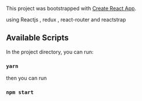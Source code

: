This project was bootstrapped with [Create React App](https://github.com/facebook/create-react-app).

using Reactjs , redux , react-router and reactstrap

## Available Scripts

In the project directory, you can run:

### `yarn`

then you can run 

### `npm start`
